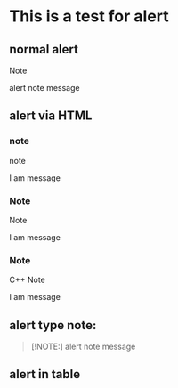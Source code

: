 # This is a test for alert

## normal alert
> [!NOTE]
> alert note message

## alert via HTML
### note
<div class="alert">
<p>note</p>
<p> I am message</p>
</div>

### Note
<div class="alert">
<p>Note</p>
<p> I am message</p>
</div>

### Note
<div class="alert">
<p>C++ Note</p>
<p> I am message</p>
</div>

## alert type note:
> [!NOTE:]
> alert note message

## alert in table



